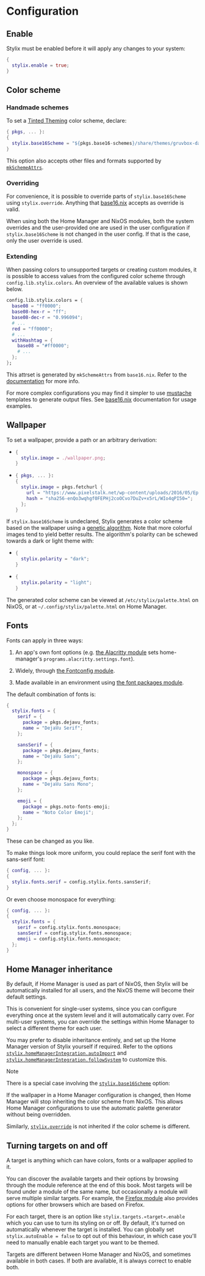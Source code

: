 # Configuration

## Enable

Stylix must be enabled before it will apply any changes to your system:

```nix
{
  stylix.enable = true;
}
```

## Color scheme

### Handmade schemes

To set a [Tinted Theming](https://github.com/tinted-theming/schemes) color
scheme, declare:

```nix
{ pkgs, ... }:
{
  stylix.base16Scheme = "${pkgs.base16-schemes}/share/themes/gruvbox-dark-hard.yaml";
}
```

This option also accepts other files and formats supported by
[`mkSchemeAttrs`](https://github.com/SenchoPens/base16.nix/blob/main/DOCUMENTATION.md#mkschemeattrs).

### Overriding

For convenience, it is possible to override parts of `stylix.base16Scheme` using
`stylix.override`. Anything that
[base16.nix](https://github.com/SenchoPens/base16.nix) accepts as override is
valid.

When using both the Home Manager and NixOS modules, both the system overrides
and the user-provided one are used in the user configuration if
`stylix.base16Scheme` is not changed in the user config. If that is the case,
only the user override is used.

### Extending

When passing colors to unsupported targets or creating custom modules, it
is possible to access values from the configured color scheme through
`config.lib.stylix.colors`.
An overview of the available values is shown below.

```nix
config.lib.stylix.colors = {
  base08 = "ff0000";
  base08-hex-r = "ff";
  base08-dec-r = "0.996094";
  # ...
  red = "ff0000";
  # ...
  withHashtag = {
    base08 = "#ff0000";
    # ...
  };
};
```

This attrset is generated by `mkSchemeAttrs` from `base16.nix`. Refer to the
[documentation](https://github.com/SenchoPens/base16.nix/blob/main/DOCUMENTATION.md#mkschemeattrs)
for more info.

For more complex configurations you may find it simpler to use
[mustache](http://mustache.github.io/) templates to generate output files.
See [base16.nix](https://github.com/SenchoPens/base16.nix) documentation for
usage examples.

## Wallpaper

To set a wallpaper, provide a path or an arbitrary derivation:

- ```nix
  {
    stylix.image = ./wallpaper.png;
  }
  ```

- ```nix
  { pkgs, ... }:
  {
    stylix.image = pkgs.fetchurl {
      url = "https://www.pixelstalk.net/wp-content/uploads/2016/05/Epic-Anime-Awesome-Wallpapers.jpg";
      hash = "sha256-enQo3wqhgf0FEPHj2coOCvo7DuZv+x5rL/WIo4qPI50=";
    };
  }
  ```

If `stylix.base16Scheme` is undeclared, Stylix generates a color scheme based on
the wallpaper using a [genetic
algorithm](https://en.wikipedia.org/wiki/Genetic_algorithm). Note that more
colorful images tend to yield better results. The algorithm's polarity can be
schewed towards a dark or light theme with:

- ```nix
  {
    stylix.polarity = "dark";
  }
  ```

- ```nix
  {
    stylix.polarity = "light";
  }
  ```

The generated color scheme can be viewed at `/etc/stylix/palette.html` on NixOS,
or at `~/.config/stylix/palette.html` on Home Manager.

## Fonts

Fonts can apply in three ways:

1. An app's own font options
  (e.g. [the Alacritty module](./options/modules/alacritty.html) sets home-manager's
  `programs.alacritty.settings.font`).

2. Widely, through
  [the Fontconfig module](./options/modules/fontconfig.html).

3. Made available in an environment using
  [the font packages module](./options/modules/font-packages.html).

The default combination of fonts is:

```nix
{
  stylix.fonts = {
    serif = {
      package = pkgs.dejavu_fonts;
      name = "DejaVu Serif";
    };

    sansSerif = {
      package = pkgs.dejavu_fonts;
      name = "DejaVu Sans";
    };

    monospace = {
      package = pkgs.dejavu_fonts;
      name = "DejaVu Sans Mono";
    };

    emoji = {
      package = pkgs.noto-fonts-emoji;
      name = "Noto Color Emoji";
    };
  };
}
```

These can be changed as you like.

To make things look more uniform, you could replace the serif font with
the sans-serif font:

```nix
{ config, ... }:
{
  stylix.fonts.serif = config.stylix.fonts.sansSerif;
}
```

Or even choose monospace for everything:

```nix
{ config, ... }:
{
  stylix.fonts = {
    serif = config.stylix.fonts.monospace;
    sansSerif = config.stylix.fonts.monospace;
    emoji = config.stylix.fonts.monospace;
  };
}
```

## Home Manager inheritance

By default, if Home Manager is used as part of NixOS, then Stylix will be
automatically installed for all users, and the NixOS theme will become their
default settings.

This is convenient for single-user systems, since you can configure everything
once at the system level and it will automatically carry over. For multi-user
systems, you can override the settings within Home Manager to select a different
theme for each user.

You may prefer to disable inheritance entirely, and set up the Home Manager
version of Stylix yourself if required. Refer to the options
[`stylix.homeManagerIntegration.autoImport`](options/platforms/nixos.md#stylixhomemanagerintegrationautoimport)
and
[`stylix.homeManagerIntegration.followSystem`](options/platforms/nixos.md#stylixhomemanagerintegrationfollowsystem)
to customize this.

> [!NOTE]
>
> There is a special case involving the
> [`stylix.base16Scheme`](options/platforms/home_manager.md#stylixbase16scheme)
> option:
>
> If the wallpaper in a Home Manager configuration is changed, then Home Manager
> will stop inheriting the color scheme from NixOS. This allows Home Manager
> configurations to use the automatic palette generator without being overridden.
>
> Similarly, [`stylix.override`](options/platforms/home_manager.md#stylixoverride) is not inherited
> if the color scheme is different.

## Turning targets on and off

A target is anything which can have colors, fonts or a wallpaper applied to it.

You can discover the available targets and their options by browsing through
the module reference at the end of this book. Most targets will be found under
a module of the same name, but occasionally a module will serve multiple similar
targets. For example, the [Firefox module](options/modules/firefox.md) also
provides options for other browsers which are based on Firefox.

For each target, there is an option like `stylix.targets.«target».enable` which
you can use to turn its styling on or off. By default, it's turned on
automatically whenever the target is installed. You can globally set
`stylix.autoEnable = false` to opt out of this behaviour, in which case you'll
need to manually enable each target you want to be themed.

Targets are different between Home Manager and NixOS, and sometimes available
in both cases. If both are available, it is always correct to enable both.
